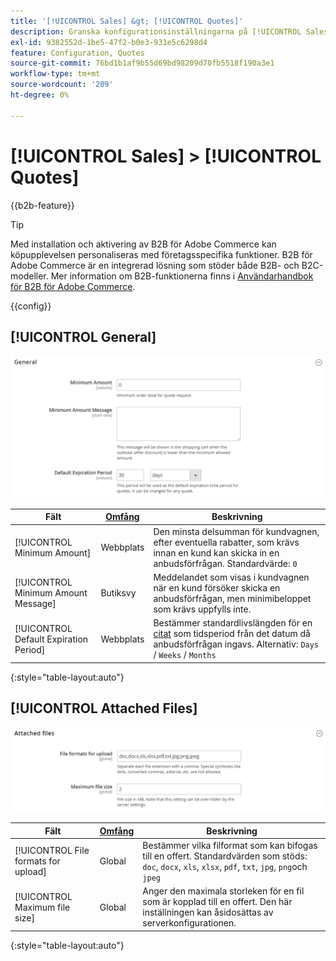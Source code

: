 ```yaml
---
title: '[!UICONTROL Sales] &gt; [!UICONTROL Quotes]'
description: Granska konfigurationsinställningarna på [!UICONTROL Sales] &gt; [!UICONTROL Quotes] sidan för Commerce Admin.
exl-id: 9382552d-1be5-47f2-b0e3-931e5c6298d4
feature: Configuration, Quotes
source-git-commit: 76bd1b1af9b55d69bd98209d70fb5518f190a3e1
workflow-type: tm+mt
source-wordcount: '209'
ht-degree: 0%

---
```


# [!UICONTROL Sales] > [!UICONTROL Quotes]

{{b2b-feature}}

>[!TIP]
>
>Med installation och aktivering av B2B för Adobe Commerce kan köpupplevelsen personaliseras med företagsspecifika funktioner. B2B för Adobe Commerce är en integrerad lösning som stöder både B2B- och B2C-modeller. Mer information om B2B-funktionerna finns i [Användarhandbok för B2B för Adobe Commerce](https://experienceleague.adobe.com/docs/commerce-admin/b2b/introduction.html).

{{config}}

<!-- [Quotes](https://docs.magento.com/user-guide/sales/quotes.html) -->

## [!UICONTROL General]

![Allmänt](./assets/quotes-general.png)<!-- zoom -->

| Fält | [Omfång](../../getting-started/websites-stores-views.md#scope-settings) | Beskrivning |
|--- |--- |--- |
| [!UICONTROL Minimum Amount] | Webbplats | Den minsta delsumman för kundvagnen, efter eventuella rabatter, som krävs innan en kund kan skicka in en anbudsförfrågan. Standardvärde: `0` |
| [!UICONTROL Minimum Amount Message] | Butiksvy | Meddelandet som visas i kundvagnen när en kund försöker skicka en anbudsförfrågan, men minimibeloppet som krävs uppfylls inte. |
| [!UICONTROL Default Expiration Period] | Webbplats | Bestämmer standardlivslängden för en [citat](../../b2b/quote-price-negotiation.md) som tidsperiod från det datum då anbudsförfrågan ingavs. Alternativ: `Days` / `Weeks` / `Months` |

{:style=&quot;table-layout:auto&quot;}

## [!UICONTROL Attached Files]

![Bifogade filer](./assets/quotes-attached-files.png)<!-- zoom -->

| Fält | [Omfång](../../getting-started/websites-stores-views.md#scope-settings) | Beskrivning |
|--- |--- |--- |
| [!UICONTROL File formats for upload] | Global | Bestämmer vilka filformat som kan bifogas till en offert. Standardvärden som stöds: `doc`, `docx`, `xls`, `xlsx`, `pdf`, `txt`, `jpg`, `png`och `jpeg` |
| [!UICONTROL Maximum file size] | Global | Anger den maximala storleken för en fil som är kopplad till en offert. Den här inställningen kan åsidosättas av serverkonfigurationen. |

{:style=&quot;table-layout:auto&quot;}
